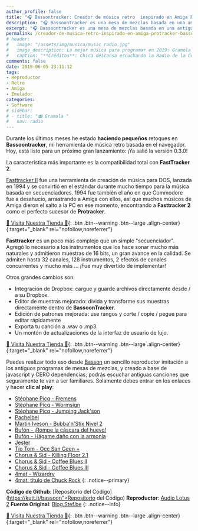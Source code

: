 ```yaml
---
author_profile: false
title: "🎧 Bassontracker: Creador de música retro  inspirado en Amiga Protracker"
description: "🎧 Bassoontracker es una mesa de mezclas basada en una antiguo software creada para los ordenadores Amiga denominado Fasttracker."
excerpt: "🎧 Bassoontracker es una mesa de mezclas basada en una antiguo software creada para los ordenadores Amiga denominado Fasttracker."
permalink: /creador-de-musica-retro-inspirado-en-amiga-protracker-bassontracker
# header:
#   image: "/assets/img/musica/music_radio.jpg"
#   image_description: La mejor música para programar en 2019: Gramola Ciberninjas
#   caption: "**Créditos**: Chica descansa escuchando la Radio de la Gramola Ciberninjas / Creación propia."
comments: false
date: 2019-06-05 23:11:12
tags:
- Reproductor
- Retro
- Amiga
- Emulador
categories:
- Software
# sidebar:
# - title: "📻 Gramola "
#   nav: radio
---
```


Durante los últimos meses he estado **haciendo pequeños** retoques en **Bassoontracker**, mi herramienta de música retro basada en el navegador. Hoy, está listo para un próximo gran lanzamiento: ¡Ya salió la versión 0.3.0!

La característica más importante es la compatibilidad total con **FastTracker 2**.

[Fasttracker II](https://en.wikipedia.org/wiki/FastTracker_2) fue una herramienta de creación de música para DOS, lanzada en 1994 y se convirtió en el estándar durante mucho tiempo para la música basada en secuenciadores.
1994 fue también el año en que Commodore fue a desahucio, arrastrando a Amiga con ellos, así que muchos músicos de Amiga dieron el salto a la PC en ese momento, encontrando a **Fasttracker 2** como el perfecto sucesor de **Protracker**.

[🎁 Visita Nuestra Tienda 🎁](https://www.amazon.es/shop/cibercursos){: .btn .btn--warning .btn--large .align-center}{:target="_blank" rel="nofollow,noreferrer"}

**Fasttracker** es un poco más complejo que un simple "secuenciador". Agregó lo necesario a los instrumentos que los hace sonar mucho más naturales y admitieron muestras de 16 bits, un gran avance en la calidad.
Se admiten hasta 32 canales, 128 instrumentos, 2 efectos de canales concurrentes y mucho más ... ¡Fue muy divertido de implementar!

Otros grandes cambios son:

- Integración de Dropbox: cargue y guarde archivos directamente desde / a su Dropbox.
- Editor de muestras mejorado: divida y transforme sus muestras directamente dentro de **BassoonTracker**.
- Edición de patrones mejorada: use rangos y corte / copie / pegue para editar rápidamente
- Exporta tu canción a .wav o .mp3.
- Un montón de actualizaciones de la interfaz de usuario de lujo.

[🎁 Visita Nuestra Tienda 🎁](https://www.amazon.es/shop/cibercursos){: .btn .btn--warning .btn--large .align-center}{:target="_blank" rel="nofollow,noreferrer"}

Puedes realizar todo eso desde [Basson](https://kutt.it/bassoon) un sencillo reproductor imitación a los antiguos programas de mesas de mezclas, y creado a base de javascript y CERO dependencias; podrás escuchar antiguas canciones que seguramente te van a ser familiares. Solamente debes entrar en los enlaces y hacer **clic al play**:

- [Stéphane Picq - Fremens](https://www.stef.be/bassoontracker/?file=https%3A%2F%2Fapi.modarchive.org%2Fdownloads.php%3Fmoduleid%3D41651)
- [Stéphane Picq - Wormsign](https://www.stef.be/bassoontracker/?file=https%3A%2F%2Fapi.modarchive.org%2Fdownloads.php%3Fmoduleid%3D41654)
- [Stéphane Picq - Jumping Jack'son](https://www.stef.be/bassoontracker/?file=https%3A%2F%2Fmodland.com%2Fpub%2Fmodules%2FProtracker%2FStephane%20Picq%2Fjumping%20jack%27son.mod)
- [Pachelbel](https://www.stef.be/bassoontracker/?file=https%3A%2F%2Fapi.modarchive.org%2Fdownloads.php%3Fmoduleid%3D158122)
- [Martin Iveson - Bubba'n'Stix Nivel 2](https://www.stef.be/bassoontracker/?file=https%3A%2F%2Fapi.modarchive.org%2Fdownloads.php%3Fmoduleid%3D123172)
- [Bufón - ¡Rompe la cáscara del huevo!](https://www.stef.be/bassoontracker/?file=https%3A%2F%2Fmodland.com%2Fpub%2Fmodules%2FProtracker%2FJester%2Fcrack%20the%20eggshell%21.mod)
- [Bufón - Hágame daño con la armonía](https://www.stef.be/bassoontracker/?file=https%3A%2F%2Fmodland.com%2Fpub%2Fmodules%2FProtracker%2FJester%2Fharm%20me%20with%20harmony.mod)
- [Jester](https://www.stef.be/bassoontracker/?file=https%3A%2F%2Fmodland.com%2Fpub%2Fmodules%2FProtracker%2FJester%2Fspice%20it%20up.mod)
- [Tío Tom - Occ San Geen +](https://www.stef.be/bassoontracker/?file=https%3A%2F%2Fmodland.com%2Fpub%2Fmodules%2FProtracker%2FUncle%20Tom%2Focc-san-geen%2B.mod)
- [Chorus &amp; Sid - Killing Floor 2.1](https://www.stef.be/bassoontracker/?file=https%3A%2F%2Fmodland.com%2Fpub%2Fmodules%2FProtracker%2FChorus%2Fcoop-Sid%2Fkilling%20floor.mod)
- [Chorus &amp; Sid - Coffee Blues II](https://www.stef.be/bassoontracker/?file=https%3A%2F%2Fmodland.com%2Fpub%2Fmodules%2FProtracker%2FChorus%2Fcoop-Sid%2Fcoffee%20blues%20ii.mod)
- [Chorus &amp; Sid - Coffee Blues III](https://www.stef.be/bassoontracker/?file=https%3A%2F%2Fmodland.com%2Fpub%2Fmodules%2FProtracker%2FChorus%2Fcoop-Sid%2Fcoffee%20blues%20iii.mod)
- [4mat - Wizardry](https://www.stef.be/bassoontracker/?file=https%3A%2F%2Fmodland.com%2Fpub%2Fmodules%2FProtracker%2F4-Mat%2Fwizardry.mod)
- [4mat: título de Chuck Rock](https://www.stef.be/bassoontracker/?file=https%3A%2F%2Fmodland.com%2Fpub%2Fmodules%2FProtracker%2F4-Mat%2Fchuckrock-title.mod)
{: .notice--primary}

**Código de Github**: [Repositorio del Código](https://kutt.it/bassoon">Repositorio del Código)
**Reproductor**: [Audio Lotus 2](https://www.stef.be/bassoontracker/?file=demomods%2Flotus20.mod)
**Fuente Original**: [Blog.Stef.be](http://blog.stef.be/bassoontracker030)
{: .notice--info}

[🎁 Visita Nuestra Tienda 🎁](https://www.amazon.es/shop/cibercursos){: .btn .btn--warning .btn--large .align-center}{:target="_blank" rel="nofollow,noreferrer"}